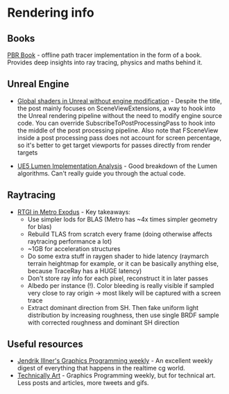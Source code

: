 # Rendering info

## Books

[PBR Book](https://www.pbr-book.org/) - offline path tracer implementation in the form of a book. Provides deep insights into ray tracing, physics and maths behind it.

## Unreal Engine

- [Global shaders in Unreal without engine modification](https://itscai.us/blog/post/ue-view-extensions/) - Despite the title, the post mainly focuses on SceneViewExtensions, a way to hook into the Unreal rendering pipeline without the need to modify engine source code. You can override SubscribeToPostProcessingPass to hook into the middle of the post processing pipeline. Also note that FSceneView inside a post processing pass does not account for screen percentage, so it's better to get target viewports for passes directly from render targets

- [UE5 Lumen Implementation Analysis](https://blog.en.uwa4d.com/2022/01/25/ue5-lumen-implementation-analysis/) - Good breakdown of the Lumen algorithms. Can't really guide you through the actual code.

## Raytracing

- [RTGI in Metro Exodus](https://developer.download.nvidia.com/video/gputechconf/gtc/2019/presentation/s9985-exploring-ray-traced-future-in-metro-exodus.pdf) - Key takeaways:
  - Use simpler lods for BLAS (Metro has ~4x times simpler geometry for blas)
  - Rebuild TLAS from scratch every frame (doing otherwise affects raytracing performance a lot)
  - ~1GB for acceleration structures
  - Do some extra stuff in raygen shader to hide latency (raymarch terrain heightmap for example, or it can be basically anything else, because TraceRay has a HUGE latency)
  - Don't store ray info for each pixel, reconstruct it in later passes
  - Albedo per instance (!). Color bleeding is really visible if sampled very close to ray origin -> most likely will be captured with a screen trace
  - Extract dominant direction from SH. Then fake uniform light distribution by increasing roughness, then use single BRDF sample with corrected roughness and dominant SH direction

## Useful resources

- [Jendrik Illner's Graphics Programming weekly](https://www.jendrikillner.com/#posts) - An excellent weekly digest of everything that happens in the realtime cg world.
- [Technically Art](https://halisavakis.com/category/technically-art/) - Graphics Programming weekly, but for technical art. Less posts and articles, more tweets and gifs.
